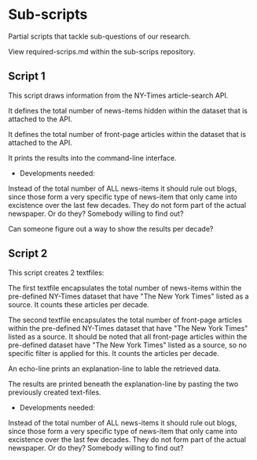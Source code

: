 Sub-scripts
===========

Partial scripts that tackle sub-questions of our research.

View required-scrips.md within the sub-scrips repository.

## Script 1

This script draws information from the NY-Times article-search API. 

It defines the total number of news-items hidden within the dataset that is attached to the API. 

It defines the total number of front-page articles within the dataset that is attached to the API. 

It prints the results into the command-line interface. 

* Developments needed: 

Instead of the total number of ALL news-items it should rule out blogs, since those form a very specific type of news-item that only came into excistence over the last few decades. They do not form part of the actual newspaper. Or do they? Somebody willing to find out?

Can someone figure out a way to show the results per decade?

## Script 2

This script creates 2 textfiles: 

The first textfile encapsulates the total number of news-items within the pre-defined NY-Times dataset that have "The New York Times" listed as a source. It counts these articles per decade. 

The second textfile encapsulates the total number of front-page articles within the pre-defined NY-Times dataset that have "The New York Times" listed as a source. It should be noted that all front-page articles within the pre-defined dataset have "The New York Times" listed as a source, so no specific filter is applied for this. It counts the articles per decade. 

An echo-line prints an explanation-line to lable the retrieved data. 

The results are printed beneath the explanation-line by pasting the two previously created text-files. 

* Developments needed:

Instead of the total number of ALL news-items it should rule out blogs, since those form a very specific type of news-item that only came into excistence over the last few decades. They do not form part of the actual newspaper. Or do they? Somebody willing to find out?
